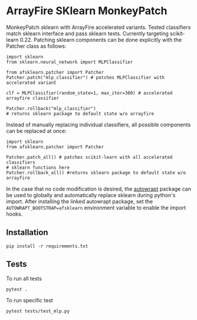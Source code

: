 # ArrayFire SKlearn MonkeyPatch

MonkeyPatch sklearn with ArrayFire accelerated variants. Tested classifiers match sklearn interface and pass sklearn tests. Currently targeting scikit-learn 0.22.
Patching sklearn components can be done explicitly with the Patcher class as follows:
```
import sklearn
from sklearn.neural_network import MLPClassifier

from afsklearn.patcher import Patcher
Patcher.patch("mlp_classifier") # patches MLPClassifier with accelerated variant

clf = MLPClassifier(random_state=1, max_iter=300) # accelerated arrayfire classifier

Patcher.rollback("mlp_classifier")
# returns sklearn package to default state w/o arrayfire
```
Instead of manually replacing individual classifiers, all possible components can be replaced at once:
```
import sklearn
from afsklearn.patcher import Patcher

Patcher.patch_all() # patches scikit-learn with all accelerated classifiers
# sklearn functions here
Patcher.rollback_all() #returns sklearn package to default state w/o arrayfire
```
In the case that no code modification is desired, the [autowrapt](https://github.com/syurkevi/autowrapt) package can be used to globally and automatically replace sklearn during python's import. After installing the linked autowrapt package, set the `AUTOWRAPT_BOOTSTRAP=afsklearn` environment variable to enable the import hooks.

## Installation

```console
pip install -r requirements.txt
```

## Tests

To run all tests

```console
pytest .
```

To run specific test

```console
pytest tests/test_mlp.py
```
